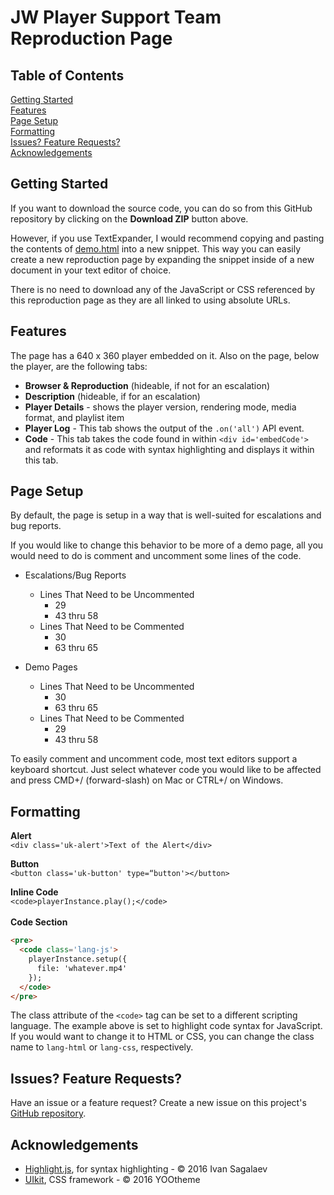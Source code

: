 # JW Player Support Team Reproduction Page

## Table of Contents
[Getting Started](#getting-started)  
[Features](#features)  
[Page Setup](#page-setup)  
[Formatting](#formatting)  
[Issues? Feature Requests?](#issues-feature-requests)  
[Acknowledgements](#acknowledgements)

## Getting Started
If you want to download the source code, you can do so from this GitHub repository by clicking on the **Download ZIP** button above.  

However, if you use TextExpander, I would recommend copying and pasting the contents of [demo.html](https://github.com/waxidiotic/jw-support-repro/blob/master/demo.html) into a new snippet. This way you can easily create a new reproduction page by expanding the snippet inside of a new document in your text editor of choice.  

There is no need to download any of the JavaScript or CSS referenced by this reproduction page as they are all linked to using absolute URLs.

## Features
The page has a 640 x 360 player embedded on it. Also on the page, below the player, are the following tabs:  
* **Browser & Reproduction** (hideable, if not for an escalation)  
* **Description** (hideable, if for an escalation)  
* **Player Details** - shows the player version, rendering mode, media format, and playlist item  
* **Player Log** - This tab shows the output of the `.on('all')` API event.
* **Code** - This tab takes the code found in within `<div id='embedCode'>` and reformats it as code with syntax highlighting and displays it within this tab.

## Page Setup
By default, the page is setup in a way that is well-suited for escalations and bug reports.  

If you would like to change this behavior to be more of a demo page, all you would need to do is comment and uncomment some lines of the code.  

* Escalations/Bug Reports
	* Lines That Need to be Uncommented
		* 29
		* 43 thru 58
	* Lines That Need to be Commented
		* 30
		* 63 thru 65  


* Demo Pages
	* Lines That Need to be Uncommented
		* 30
		* 63 thru 65
	* Lines That Need to be Commented
		* 29
		* 43 thru 58  

To easily comment and uncomment code, most text editors support a keyboard shortcut. Just select whatever code you would like to be affected and press CMD+/ (forward-slash) on Mac or CTRL+/ on Windows.

## Formatting
**Alert**  
`<div class='uk-alert'>Text of the Alert</div>`

**Button**  
`<button class='uk-button' type=“button'></button>`

**Inline Code**  
`<code>playerInstance.play();</code>`  
<br>
**Code Section**  
```html
<pre>
  <code class='lang-js'>
    playerInstance.setup({  
      file: 'whatever.mp4'
    });
  </code>
</pre>
```

The class attribute of the `<code>` tag can be set to a different scripting language. The example above is set to highlight code syntax for JavaScript. If you would want to change it to HTML or CSS, you can change the class name to `lang-html` or `lang-css`, respectively.

## Issues? Feature Requests?
Have an issue or a feature request? Create a new issue on this project's [GitHub repository](https://github.com/waxidiotic/jw-support-repro/issues).

## Acknowledgements
* [Highlight.js](https://github.com/isagalaev/highlight.js), for syntax highlighting - &copy; 2016 Ivan Sagalaev
* [UIkit](http://www.getuikit.com), CSS framework - &copy; 2016 YOOtheme
